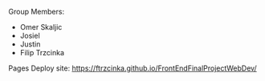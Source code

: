 Group Members:
- Omer Skaljic
- Josiel
- Justin
- Filip Trzcinka

Pages Deploy site: https://ftrzcinka.github.io/FrontEndFinalProjectWebDev/
